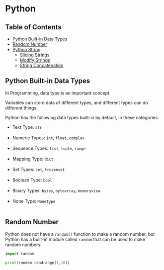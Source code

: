 # Python

## Table of Contents

- [Python Built-in Data Types](#python-built-in-data-types)
- [Random Number](#random-number)
- [Python String](./String/read.md#python-strings)
  - [Slicing Strings](./String/read.md#slicing-strings)
  - [Modify Strings](./String/read.md#modify-strings)
  - [String Concatenation](./String/read.md#string-concatenation)

## Python Built-in Data Types

In Programming, data type is an important concept.

Variables can store data of different types, and different types can do different things.

Python has the following data types built-in by default, in these categories:


 - Text Type: `str`<br><br>
 - Numeric Types: `int`, `float`, `complex`<br><br>
 - Sequence Types: `list`, `tuple`, `range`<br><br>
 - Mapping Type: `dict`<br><br>
 - Set Types: `set`, `frozenset`<br><br>
 - Boolean Type: `bool`<br><br>
 - Binary Types: `bytes`, `bytearray`, `memoryview`<br><br>
 - None Type: `NoneType`<br><br>

 ## Random Number

Python does not have a `random()` function to make a random number, but Python has a built-in module called `random` that can be used to make random numbers:

```python
import random

print(random.randrange(1,10))
```